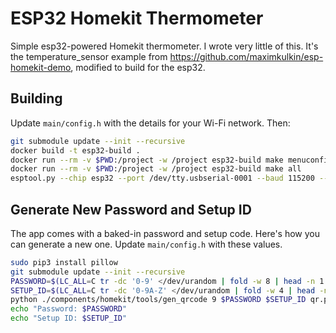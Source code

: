 # ESP32 Homekit Thermometer

Simple esp32-powered Homekit thermometer.  I wrote very little of
this.  It's the temperature_sensor example from
https://github.com/maximkulkin/esp-homekit-demo, modified to build for
the esp32.

## Building

Update `main/config.h` with the details for your Wi-Fi network.  Then:

```bash
git submodule update --init --recursive
docker build -t esp32-build .
docker run --rm -v $PWD:/project -w /project esp32-build make menuconfig
docker run --rm -v $PWD:/project -w /project esp32-build make all
esptool.py --chip esp32 --port /dev/tty.usbserial-0001 --baud 115200 --before default_reset --after hard_reset write_flash -z --flash_mode dio --flash_freq 40m --flash_size detect 0x1000 build/bootloader/bootloader.bin 0x10000 build/esp32_homekit_thermometer.bin 0x8000 build/partitions_singleapp.bin
```

## Generate New Password and Setup ID

The app comes with a baked-in password and setup code.  Here's how you
can generate a new one.  Update `main/config.h` with these values.

```bash
sudo pip3 install pillow
git submodule update --init --recursive
PASSWORD=$(LC_ALL=C tr -dc '0-9' </dev/urandom | fold -w 8 | head -n 1 | sed 's/\(...\)\(..\)\(...\)/\1-\2-\3/')
SETUP_ID=$(LC_ALL=C tr -dc '0-9A-Z' </dev/urandom | fold -w 4 | head -n 1)
python ./components/homekit/tools/gen_qrcode 9 $PASSWORD $SETUP_ID qr.png
echo "Password: $PASSWORD"
echo "Setup ID: $SETUP_ID"
```
